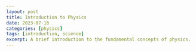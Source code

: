 ```yaml
---
layout: post
title: Introduction to Physics
date: 2023-07-16
categories: [physics]
tags: [introduction, science]
excerpt: A brief introduction to the fundamental concepts of physics.
---
```

